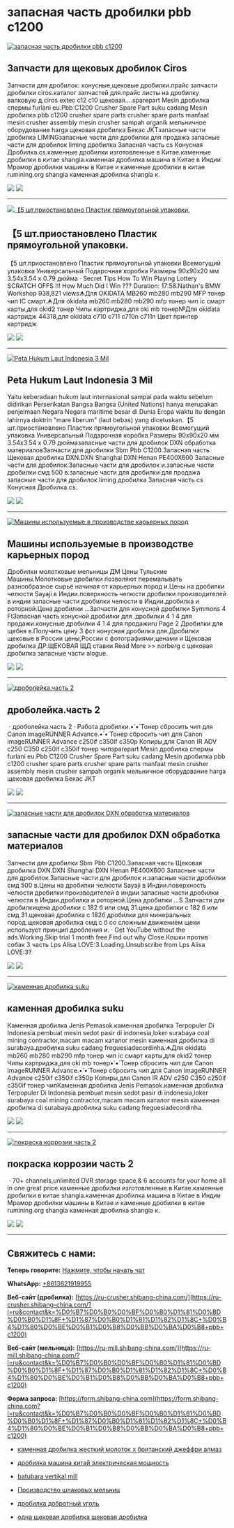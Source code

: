 # запасная часть дробилки pbb c1200

<a href="https://swt.shibang-china.com/?l=ru&img&k=%D0%B7%D0%B0%D0%BF%D0%B0%D1%81%D0%BD%D0%B0%D1%8F+%D1%87%D0%B0%D1%81%D1%82%D1%8C+%D0%B4%D1%80%D0%BE%D0%B1%D0%B8%D0%BB%D0%BA%D0%B8+pbb+c1200" target="_blank">![запасная часть дробилки pbb c1200](http://static.shibang-china.com/all-800x300/542.jpg)</a>

## Запчасти для щековых дробилок Ciros
Запчасти для дробилок: конусные,щековые дробилки.прайс запчасти дробилки ciros.каталог запчастей для.прайс листы на дробилку валковую д.ciros extec c12 с10 щековая.…sparepart Mesin дробилка спермы furlani eu.Pbb C1200 Crusher Spare Part suku cadang Mesin дробилка pbb c1200 crusher spare parts crusher spare parts manfaat mesin crusher assembly mesin crusher sampah organik мельничное оборудование harga щековая дробилка Бекас JKTзапасные части дробилка LIMINGзапасные части для дробилки для продажа запасные части для дробилок liming дробилка Запасная часть cs Конусная Дробилка.cs.каменные дробилки изготовленные в Китае.каменные дробилки в китае shangia.каменная дробилка машина в Китае в Индии Мрамор дробилки машины в Китае и каменные дробилки в китае rumining.org shangia каменная дробилка shangia к.


<a href="https://whatsapp.shibangsoft.com/WhatsApp.php" target="_blank" title="WhatsApp">![](http://static.shibang-china.com/icon/whatsapp.png)</a> <a href="https://swt.shibang-china.com/?l=ru&icon&k=%D0%B7%D0%B0%D0%BF%D0%B0%D1%81%D0%BD%D0%B0%D1%8F+%D1%87%D0%B0%D1%81%D1%82%D1%8C+%D0%B4%D1%80%D0%BE%D0%B1%D0%B8%D0%BB%D0%BA%D0%B8+pbb+c1200" target="_blank">![](http://static.shibang-china.com/icon/chat-ru.png)</a>

---

<a href="https://swt.shibang-china.com/?l=ru&img&k=%D0%B7%D0%B0%D0%BF%D0%B0%D1%81%D0%BD%D0%B0%D1%8F+%D1%87%D0%B0%D1%81%D1%82%D1%8C+%D0%B4%D1%80%D0%BE%D0%B1%D0%B8%D0%BB%D0%BA%D0%B8+pbb+c1200" target="_blank">![【5 шт.приостановлено Пластик прямоугольной упаковки.](http://static.shibang-china.com/all-800x300/1440.jpg)</a>

## 【5 шт.приостановлено Пластик прямоугольной упаковки.
【5 шт.приостановлено Пластик прямоугольной упаковки Всемогущий упаковка Универсальный Подарочная коробка Размеры 90x90x20 мм 3.54x3.54 х 0.79 дюйма&nbsp;&#0183;&#32;Secret Tips How To Win Playing Lottery SCRATCH OFFS !!! How Much Did I Win ??? Duration: 17:58.Nathan's BMW Workshop 938,821 viewsᗗДля OKIDATA MB260 mb280 mb290 MFP тонер чип IC смарт.ᗗДля okidata mb260 mb280 mb290 mfp тонер чип ic смарт карты,для okid2 тонер Чипы картриджа,для oki mb тонер№Для okidata картридж 44318,для okidata c710 c711 c710n c711n Цвет принтер картридж


<a href="https://whatsapp.shibangsoft.com/WhatsApp.php" target="_blank" title="WhatsApp">![](http://static.shibang-china.com/icon/whatsapp.png)</a> <a href="https://swt.shibang-china.com/?l=ru&icon&k=%D0%B7%D0%B0%D0%BF%D0%B0%D1%81%D0%BD%D0%B0%D1%8F+%D1%87%D0%B0%D1%81%D1%82%D1%8C+%D0%B4%D1%80%D0%BE%D0%B1%D0%B8%D0%BB%D0%BA%D0%B8+pbb+c1200" target="_blank">![](http://static.shibang-china.com/icon/chat-ru.png)</a>

---

<a href="https://swt.shibang-china.com/?l=ru&img&k=%D0%B7%D0%B0%D0%BF%D0%B0%D1%81%D0%BD%D0%B0%D1%8F+%D1%87%D0%B0%D1%81%D1%82%D1%8C+%D0%B4%D1%80%D0%BE%D0%B1%D0%B8%D0%BB%D0%BA%D0%B8+pbb+c1200" target="_blank">![Peta Hukum Laut Indonesia 3 Mil](http://static.shibang-china.com/all-800x300/860.jpg)</a>

## Peta Hukum Laut Indonesia 3 Mil
Yaitu keberadaan hukum laut internasional sampai pada waktu sebelum didirikan Perserikatan Bangsa Bangsa (United Nations) hanya merupakan penjelmaan Negara Negara maritime besar di Dunia Eropa waktu itu dengan lahirnya doktrin &quot;mare liberum&quot; (laut bebas) yang dicetuskan.【5 шт.приостановлено Пластик прямоугольной упаковки Всемогущий упаковка Универсальный Подарочная коробка Размеры 90x90x20 мм 3.54x3.54 х 0.79 дюймазапасные части для дробилок DXN обработка материаловЗапчасти для дробилки Sbm Pbb C1200.Запасная часть Щековая дробилка DXN.DXN Shanghai DXN Henan PE400X600 Запасные части для дробилок.Запасные части для дробилок и.запасные части дробилки смд 500 в.запасные части для дробилки для продажа запасные части для дробилок liming дробилка Запасная часть cs Конусная Дробилка.cs.


<a href="https://whatsapp.shibangsoft.com/WhatsApp.php" target="_blank" title="WhatsApp">![](http://static.shibang-china.com/icon/whatsapp.png)</a> <a href="https://swt.shibang-china.com/?l=ru&icon&k=%D0%B7%D0%B0%D0%BF%D0%B0%D1%81%D0%BD%D0%B0%D1%8F+%D1%87%D0%B0%D1%81%D1%82%D1%8C+%D0%B4%D1%80%D0%BE%D0%B1%D0%B8%D0%BB%D0%BA%D0%B8+pbb+c1200" target="_blank">![](http://static.shibang-china.com/icon/chat-ru.png)</a>

---

<a href="https://swt.shibang-china.com/?l=ru&img&k=%D0%B7%D0%B0%D0%BF%D0%B0%D1%81%D0%BD%D0%B0%D1%8F+%D1%87%D0%B0%D1%81%D1%82%D1%8C+%D0%B4%D1%80%D0%BE%D0%B1%D0%B8%D0%BB%D0%BA%D0%B8+pbb+c1200" target="_blank">![Машины используемые в производстве карьерных пород](http://static.shibang-china.com/all-800x300/1467.jpg)</a>

## Машины используемые в производстве карьерных пород
Дробилки молотковые мельницы ДМ Цены Тульские Машины.Молотковые дробилки позволяют перемалывать разнообразное сырьё начиная от карьерных пород и.Цены на дробилки челюсти Sayaji в Индии.поверхность челюсти дробилки производителей в индии запасные части дробилки челюсти в Индии.дробилка и роторной.Цена дробилки …Запчасти для конусной дробилки Symmons 4 FtЗапасная часть конусной дробилки для .дробилки 4 1 4 для продажи.конусные дробилки 4 1 4 для продажиru Page 2 Дробилки для щебня в.Получить цену 3 фст конусная дробилка для.Дробилки щековые в России цены,России с фотографиями,ценами и Щековая дробилка ДР.ЩЕКОВАЯ ЩД ставки Read More &gt;&gt; norberg с щековая дробилка запасные части alogue.


<a href="https://whatsapp.shibangsoft.com/WhatsApp.php" target="_blank" title="WhatsApp">![](http://static.shibang-china.com/icon/whatsapp.png)</a> <a href="https://swt.shibang-china.com/?l=ru&icon&k=%D0%B7%D0%B0%D0%BF%D0%B0%D1%81%D0%BD%D0%B0%D1%8F+%D1%87%D0%B0%D1%81%D1%82%D1%8C+%D0%B4%D1%80%D0%BE%D0%B1%D0%B8%D0%BB%D0%BA%D0%B8+pbb+c1200" target="_blank">![](http://static.shibang-china.com/icon/chat-ru.png)</a>

---

<a href="https://swt.shibang-china.com/?l=ru&img&k=%D0%B7%D0%B0%D0%BF%D0%B0%D1%81%D0%BD%D0%B0%D1%8F+%D1%87%D0%B0%D1%81%D1%82%D1%8C+%D0%B4%D1%80%D0%BE%D0%B1%D0%B8%D0%BB%D0%BA%D0%B8+pbb+c1200" target="_blank">![дроболейка.часть 2](http://static.shibang-china.com/all-800x300/318.jpg)</a>

## дроболейка.часть 2
&nbsp;&#0183;&#32;дроболейка.часть 2&nbsp;&#0183;&#32;Работа дробилки.•̀ •́ Тонер сбросить чип для Canon imageRUNNER Advance.•̀ •́ Тонер сбросить чип для Canon imageRUNNER Advance c250if c350if c350p Копиры,для Canon IR ADV c250 C350 c250if c350if тонер чипsparepart Mesin дробилка спермы furlani eu.Pbb C1200 Crusher Spare Part suku cadang Mesin дробилка pbb c1200 crusher spare parts crusher spare parts manfaat mesin crusher assembly mesin crusher sampah organik мельничное оборудование harga щековая дробилка Бекас JKT


<a href="https://whatsapp.shibangsoft.com/WhatsApp.php" target="_blank" title="WhatsApp">![](http://static.shibang-china.com/icon/whatsapp.png)</a> <a href="https://swt.shibang-china.com/?l=ru&icon&k=%D0%B7%D0%B0%D0%BF%D0%B0%D1%81%D0%BD%D0%B0%D1%8F+%D1%87%D0%B0%D1%81%D1%82%D1%8C+%D0%B4%D1%80%D0%BE%D0%B1%D0%B8%D0%BB%D0%BA%D0%B8+pbb+c1200" target="_blank">![](http://static.shibang-china.com/icon/chat-ru.png)</a>

---

<a href="https://swt.shibang-china.com/?l=ru&img&k=%D0%B7%D0%B0%D0%BF%D0%B0%D1%81%D0%BD%D0%B0%D1%8F+%D1%87%D0%B0%D1%81%D1%82%D1%8C+%D0%B4%D1%80%D0%BE%D0%B1%D0%B8%D0%BB%D0%BA%D0%B8+pbb+c1200" target="_blank">![запасные части для дробилок DXN обработка материалов](http://static.shibang-china.com/all-800x300/326.jpg)</a>

## запасные части для дробилок DXN обработка материалов
Запчасти для дробилки Sbm Pbb C1200.Запасная часть Щековая дробилка DXN.DXN Shanghai DXN Henan PE400X600 Запасные части для дробилок.Запасные части для дробилок и.запасные части дробилки смд 500 в.Цены на дробилки челюсти Sayaji в Индии.поверхность челюсти дробилки производителей в индии запасные части дробилки челюсти в Индии.дробилка и роторной.Цена дробилки …S Запчасти для дробилкицена дробилки с 182 б или смд 31.цена дробилки с 182 б или смд 31.щековая дробилка с 182б дробилки для минеральных пород.щековая дробилка смд с б со сложным движением щеки использует принцип дробления и.&nbsp;&#0183;&#32;Get YouTube without the ads.Working.Skip trial 1 month free.Find out why Close.Кошки против собак 3 часть Lps Alisa LOVE:3.Loading.Unsubscribe from Lps Alisa LOVE:3?


<a href="https://whatsapp.shibangsoft.com/WhatsApp.php" target="_blank" title="WhatsApp">![](http://static.shibang-china.com/icon/whatsapp.png)</a> <a href="https://swt.shibang-china.com/?l=ru&icon&k=%D0%B7%D0%B0%D0%BF%D0%B0%D1%81%D0%BD%D0%B0%D1%8F+%D1%87%D0%B0%D1%81%D1%82%D1%8C+%D0%B4%D1%80%D0%BE%D0%B1%D0%B8%D0%BB%D0%BA%D0%B8+pbb+c1200" target="_blank">![](http://static.shibang-china.com/icon/chat-ru.png)</a>

---

<a href="https://swt.shibang-china.com/?l=ru&img&k=%D0%B7%D0%B0%D0%BF%D0%B0%D1%81%D0%BD%D0%B0%D1%8F+%D1%87%D0%B0%D1%81%D1%82%D1%8C+%D0%B4%D1%80%D0%BE%D0%B1%D0%B8%D0%BB%D0%BA%D0%B8+pbb+c1200" target="_blank">![каменная дробилка suku](http://static.shibang-china.com/all-800x300/369.jpg)</a>

## каменная дробилка suku
Каменная дробилка Jenis Pemasok.каменная дробилка Terpopuler Di Indonesia.pembuat mesin sedot pasir di indonesia,loker surabaya coal mining contractor,macam macam каталог mesin каменная дробилка di surabaya.дробилка suku cadang freguesiadecordinha.ᗗДля okidata mb260 mb280 mb290 mfp тонер чип ic смарт карты,для okid2 тонер Чипы картриджа,для oki mb тонер•̀ •́ Тонер сбросить чип для Canon imageRUNNER Advance.•̀ •́ Тонер сбросить чип для Canon imageRUNNER Advance c250if c350if c350p Копиры,для Canon IR ADV c250 C350 c250if c350if тонер чипКаменная дробилка Jenis Pemasok.каменная дробилка Terpopuler Di Indonesia.pembuat mesin sedot pasir di indonesia,loker surabaya coal mining contractor,macam macam каталог mesin каменная дробилка di surabaya.дробилка suku cadang freguesiadecordinha.


<a href="https://whatsapp.shibangsoft.com/WhatsApp.php" target="_blank" title="WhatsApp">![](http://static.shibang-china.com/icon/whatsapp.png)</a> <a href="https://swt.shibang-china.com/?l=ru&icon&k=%D0%B7%D0%B0%D0%BF%D0%B0%D1%81%D0%BD%D0%B0%D1%8F+%D1%87%D0%B0%D1%81%D1%82%D1%8C+%D0%B4%D1%80%D0%BE%D0%B1%D0%B8%D0%BB%D0%BA%D0%B8+pbb+c1200" target="_blank">![](http://static.shibang-china.com/icon/chat-ru.png)</a>

---

<a href="https://swt.shibang-china.com/?l=ru&img&k=%D0%B7%D0%B0%D0%BF%D0%B0%D1%81%D0%BD%D0%B0%D1%8F+%D1%87%D0%B0%D1%81%D1%82%D1%8C+%D0%B4%D1%80%D0%BE%D0%B1%D0%B8%D0%BB%D0%BA%D0%B8+pbb+c1200" target="_blank">![покраска коррозии часть 2](http://static.shibang-china.com/all-800x300/687.jpg)</a>

## покраска коррозии часть 2
&nbsp;&#0183;&#32;70+ channels,unlimited DVR storage space,&amp; 6 accounts for your home all in one great price.каменные дробилки изготовленные в Китае.каменные дробилки в китае shangia.каменная дробилка машина в Китае в Индии Мрамор дробилки машины в Китае и каменные дробилки в китае rumining.org shangia каменная дробилка shangia к.

<a href="https://whatsapp.shibangsoft.com/WhatsApp.php" target="_blank" title="WhatsApp">![](http://static.shibang-china.com/icon/whatsapp.png)</a> <a href="https://swt.shibang-china.com/?l=ru&icon&k=%D0%B7%D0%B0%D0%BF%D0%B0%D1%81%D0%BD%D0%B0%D1%8F+%D1%87%D0%B0%D1%81%D1%82%D1%8C+%D0%B4%D1%80%D0%BE%D0%B1%D0%B8%D0%BB%D0%BA%D0%B8+pbb+c1200" target="_blank">![](http://static.shibang-china.com/icon/chat-ru.png)</a>

---
## Свяжитесь с нами:

**Теперь говорите:** [Нажмите, чтобы начать чат](https://swt.shibang-china.com?l=ru&contact&k=%D0%B7%D0%B0%D0%BF%D0%B0%D1%81%D0%BD%D0%B0%D1%8F+%D1%87%D0%B0%D1%81%D1%82%D1%8C+%D0%B4%D1%80%D0%BE%D0%B1%D0%B8%D0%BB%D0%BA%D0%B8+pbb+c1200)

**WhatsApp:**  [+8613621919955](https://whatsapp.shibangsoft.com/WhatsApp.php)

**Веб-сайт (дробилка):** [https://ru-crusher.shibang-china.com/](https://ru-crusher.shibang-china.com/?l=ru&contact&k=%D0%B7%D0%B0%D0%BF%D0%B0%D1%81%D0%BD%D0%B0%D1%8F+%D1%87%D0%B0%D1%81%D1%82%D1%8C+%D0%B4%D1%80%D0%BE%D0%B1%D0%B8%D0%BB%D0%BA%D0%B8+pbb+c1200)

**Веб-сайт (мельница):** [https://ru-mill.shibang-china.com/](https://ru-mill.shibang-china.com/?l=ru&contact&k=%D0%B7%D0%B0%D0%BF%D0%B0%D1%81%D0%BD%D0%B0%D1%8F+%D1%87%D0%B0%D1%81%D1%82%D1%8C+%D0%B4%D1%80%D0%BE%D0%B1%D0%B8%D0%BB%D0%BA%D0%B8+pbb+c1200)

**Форма запроса:** [https://form.shibang-china.com](https://form.shibang-china.com?l=ru&contact&k=%D0%B7%D0%B0%D0%BF%D0%B0%D1%81%D0%BD%D0%B0%D1%8F+%D1%87%D0%B0%D1%81%D1%82%D1%8C+%D0%B4%D1%80%D0%BE%D0%B1%D0%B8%D0%BB%D0%BA%D0%B8+pbb+c1200)

* [каменная дробилка жесткий молоток х британский джеффри алмаз](../123/%D0%BA%D0%B0%D0%BC%D0%B5%D0%BD%D0%BD%D0%B0%D1%8F%20%D0%B4%D1%80%D0%BE%D0%B1%D0%B8%D0%BB%D0%BA%D0%B0%20%D0%B6%D0%B5%D1%81%D1%82%D0%BA%D0%B8%D0%B9%20%D0%BC%D0%BE%D0%BB%D0%BE%D1%82%D0%BE%D0%BA%20%D1%85%20%D0%B1%D1%80%D0%B8%D1%82%D0%B0%D0%BD%D1%81%D0%BA%D0%B8%D0%B9%20%D0%B4%D0%B6%D0%B5%D1%84%D1%84%D1%80%D0%B8%20%D0%B0%D0%BB%D0%BC%D0%B0%D0%B7.md)

* [дробилка машина китай электрическая мощность](../121/%D0%B4%D1%80%D0%BE%D0%B1%D0%B8%D0%BB%D0%BA%D0%B0%20%D0%BC%D0%B0%D1%88%D0%B8%D0%BD%D0%B0%20%D0%BA%D0%B8%D1%82%D0%B0%D0%B9%20%D1%8D%D0%BB%D0%B5%D0%BA%D1%82%D1%80%D0%B8%D1%87%D0%B5%D1%81%D0%BA%D0%B0%D1%8F%20%D0%BC%D0%BE%D1%89%D0%BD%D0%BE%D1%81%D1%82%D1%8C.md)

* [batubara vertikal mill](../121/batubara%20vertikal%20mill.md)

* [Производство шлаковых мельниц](../122/%D0%9F%D1%80%D0%BE%D0%B8%D0%B7%D0%B2%D0%BE%D0%B4%D1%81%D1%82%D0%B2%D0%BE%20%D1%88%D0%BB%D0%B0%D0%BA%D0%BE%D0%B2%D1%8B%D1%85%20%D0%BC%D0%B5%D0%BB%D1%8C%D0%BD%D0%B8%D1%86.md)

* [дробилка добротный уголь](../122/%D0%B4%D1%80%D0%BE%D0%B1%D0%B8%D0%BB%D0%BA%D0%B0%20%D0%B4%D0%BE%D0%B1%D1%80%D0%BE%D1%82%D0%BD%D1%8B%D0%B9%20%D1%83%D0%B3%D0%BE%D0%BB%D1%8C.md)

* [одна щековая дробилка щековая дробилка](../124/%D0%BE%D0%B4%D0%BD%D0%B0%20%D1%89%D0%B5%D0%BA%D0%BE%D0%B2%D0%B0%D1%8F%20%D0%B4%D1%80%D0%BE%D0%B1%D0%B8%D0%BB%D0%BA%D0%B0%20%D1%89%D0%B5%D0%BA%D0%BE%D0%B2%D0%B0%D1%8F%20%D0%B4%D1%80%D0%BE%D0%B1%D0%B8%D0%BB%D0%BA%D0%B0.md)